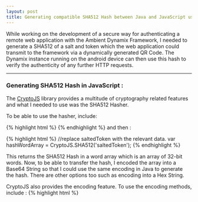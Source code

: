```yaml
---
layout: post
title: Generating compatible SHA512 Hash between Java and JavaScript using CryptoJS
---
```


While working on the development of a secure way for authenticating a remote web application with the Ambient Dynamix Framework, I needed to generate a SHA512 of a salt and token which the web application could transmit to the framework via a dynamically generated QR Code. The Dynamix instance running on the android device can then use this hash to verify the authenticity of any further HTTP requests.

---

### Generating SHA512 Hash in JavaScript :
The [CryptoJS](https://code.google.com/p/crypto-js/) library provides a multitude of cryptography related features and what I needed to use was the SHA512 Hasher.

To be able to use the hasher, include:

{% highlight html %}
	<script type="text/javascript" src="http://crypto-js.googlecode.com/svn/tags/3.1.2/build/components/core-min.js"></script>
	<script type="text/javascript" src="http://crypto-js.googlecode.com/svn/tags/3.1.2/build/rollups/sha256.js"></script>
{% endhighlight %}
and then : 

{% highlight html %}
//replace saltedToken with the relevant data.
var hashWordArray = CryptoJS.SHA512('saltedToken');
{% endhighlight %}

This returns the SHA512 Hash in a word array which is an array of 32-bit words. Now, to be able to transfer the hash, I encoded the array into a Base64 String so that I could use the same encoding in Java to generate the hash. There are other options too such as encoding into a Hex String.

CryptoJS also provides the encoding feature. To use the encoding methods, include :
{% highlight html %}
<script src="http://crypto-js.googlecode.com/svn/tags/3.1.2/build/components/enc-base64-min.js" type="text/javascript">
{% endhighlight %}

and then :
{% highlight javascript %}
var base64HashString = hashWordArray.toString(CryptoJS.enc.Base64);
{% endhighlight %}

### Generating SHA512 Hash in Java :
Now, to be able to verify the authenticity in Java, for a given String, I should be able to generate the same SHA512 Hash and this can be done using the following code :
{% highlight java %}
MessageDigest md = null;
String saltedToken = "saltedToken";
try {
    md = MessageDigest.getInstance("SHA-512");
    md.update(saltedToken.getBytes());
    byte byteData[] = md.digest();
    String base64 = Base64.encodeToString(byteData, Base64.NO_WRAP);
} catch (NoSuchAlgorithmException e) {
    Log.w(TAG, "Could not load MessageDigest: SHA-512");
    return false;
}
{% endhighlight %}

The important thing to note here is the Base64.NO_WRAP flag which ensures that while encoding, the encoder should omit all line terminators which is exactly what the JS encoder does.

Cheers! :D


